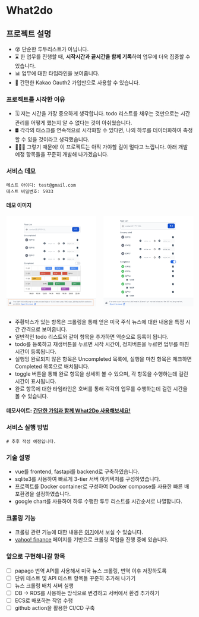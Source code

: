 # What2do
## 프로젝트 설명
- 😵 단순한 투두리스트가 아닙니다.
- ⌛️ 한 업무를 진행할 때, **시작시간과 끝시간을 함께 기록**하여 업무에 더욱 집중할 수 있습니다.
- 📊 업무에 대한 타임라인을 보여줍니다. 
- 🥥 간편한 Kakao Oauth2 가입만으로 사용할 수 있습니다.

### 프로젝트를 시작한 이유
- 🗓 저는 시간을 가장 중요하게 생각합니다. todo 리스트를 채우는 것만으로는 시간관리를 어떻게 했는지 알 수 없다는 것이 아쉬웠습니다.
- 🛢 각각의 태스크를 연속적으로 시각화할 수 있다면, 나의 하루를 데이터화하여 측정할 수 있을 것이라고 생각했습니다.
- 🏃🏻‍♂️ 그렇기 때문에! 이 프로젝트는 아직 가야할 길이 멀다고 느낍니다. 아래 개발 예정 항목들을 꾸준히 개발해 나가겠습니다.

### 서비스 데모
```plain
테스트 아이디: test@gmail.com
테스트 비밀번호: 5933
```

#### 데모 이미지
<div style="display: flex; justify-content: space-between;">
  <img src="docs/demo-1.png" alt="이미지1" width="48%">
  <img src="docs/demo-2.png" alt="이미지2" width="48%">
</div>
<br/>

- 주황박스가 있는 항목은 크롤링을 통해 얻은 미국 주식 뉴스에 대한 내용을 특정 시간 간격으로 보여줍니다.
- 일반적인 todo 리스트와 같이 항목을 추가하면 역순으로 등록이 됩니다.
- todo를 등록하고 재생버튼을 누르면 시작 시간이, 정지버튼을 누르면 업무를 마친 시간이 등록됩니다.
- 실행잉 완료되지 않은 항목은 Uncompleted 목록에, 실행을 마친 항목은 체크하면 Completed 목록으로 배치됩니다.
- toggle 버튼을 통해 완료 항목을 상세히 볼 수 있으며, 각 항목을 수행하는데 걸린 시간이 표시됩니다.
- 완료 항목에 대한 타임라인은 호버를 통해 각각의 업무를 수행하는데 걸린 시간을 볼 수 있습니다.

#### 데모사이트: [간단한 가입과 함께 What2Do 사용해보세요!](http://www.devyam.net:3000/)

### 서비스 실행 방법
```shell
# 추후 작성 예정입니다.
```

### 기술 설명
- vue를 frontend, fastapi를 backend로 구축하였습니다.
- sqlite3를 사용하여 빠르게 3-tier 서버 아키텍처를 구성하였습니다.
- 프로젝트를 Docker container로 구성하여 Docker compose를 사용한 빠른 배포환경을 설정하였습니다.
- google chart를 사용하여 하루 수행한 투두 리스트를 시간순서로 나열합니다.

### 크롤링 기능
- 크롤링 관련 기능에 대한 내용은 [여기](./mysite/project/apps/news/)에서 보실 수 있습니다.
- [yahoo! finance](https://finance.yahoo.com/news/) 페이지를 기반으로 크롤링 작업을 진행 중에 있습니다.

### 앞으로 구현해나갈 항목
- [ ] papago 번역 API를 사용해서 미국 뉴스 크롤링, 번역 이후 저장하도록
- [ ] 단위 테스트 및 API 테스트 항목들 꾸준히 추가해 나가기
- [ ] 뉴스 크롤링 배치 서버 실행
- [ ] DB -> RDS를 사용하는 방식으로 변경하고 서버에서 환경 추가하기
- [ ] ECS로 배포하는 작업 수행
- [ ] github action을 활용한 CI/CD 구축